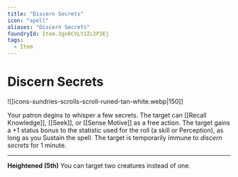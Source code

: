 ```yaml
---
title: "Discern Secrets"
icon: "spell"
aliases: "Discern Secrets"
foundryId: Item.3gn8CVLY1Zc2P2Ej
tags:
  - Item
---
```


# Discern Secrets
![[icons-sundries-scrolls-scroll-runed-tan-white.webp|150]]

Your patron degins to whisper a few secrets. The target can [[Recall Knowledge]], [[Seek]], or [[Sense Motive]] as a free action. The target gains a +1 status bonus to the statistic used for the roll (a skill or Perception), as long as you Sustain the spell. The target is temporarily immune to _discern secrets_ for 1 minute.

* * *

**Heightened (5th)** You can target two creatures instead of one.


